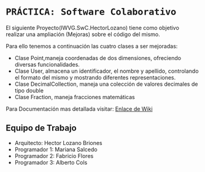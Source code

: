 # `PRÁCTICA: Software Colaborativo`

El siguiente Proyecto(IWVG.SwC.HectorLozano) tiene como objetivo realizar una ampliación (Mejoras) sobre el código del mismo.

Para ello tenemos a continuación las cuatro clases a ser mejoradas:

* Clase Point,maneja coordenadas de dos dimensiones, ofreciendo diversas funcionalidades.
* Clase User, almacena un identificador, el nombre y apellido, controlando el formato del mismo y mostrando diferentes representaciones.
* Clase DecimalCollection, maneja una colección de valores decimales de tipo double
* Clase Fraction, maneja fracciones matemáticas

Para Documentación mas detallada visitar: [Enlace de Wiki](https://github.com/hejaloza/IWVG.SwC.HectorLozano/wiki/Proyecto:-Software-Colaborativo)

## Equipo de Trabajo

* Arquitecto: Hector Lozano Briones
* Programador 1: Mariana Salcedo
* Programador 2: Fabricio Flores
* Programador 3: Alberto Cols

